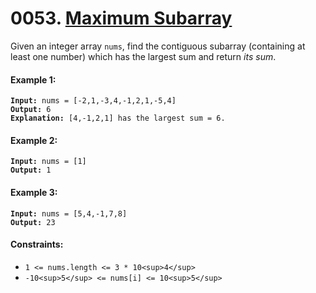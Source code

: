 # 0053. [Maximum Subarray](https://leetcode.com/problems/maximum-subarray/)

Given an integer array `nums`, find the contiguous subarray (containing at least one number) which has the largest sum and return _its sum_.

#### Example 1:

<pre><code><strong>Input:</strong> nums = [-2,1,-3,4,-1,2,1,-5,4]
<strong>Output:</strong> 6
<strong>Explanation:</strong> [4,-1,2,1] has the largest sum = 6.</code></pre>

#### Example 2:

<pre><code><strong>Input:</strong> nums = [1]
<strong>Output:</strong> 1</code></pre>

#### Example 3:

<pre><code><strong>Input:</strong> nums = [5,4,-1,7,8]
<strong>Output:</strong> 23</code></pre>

#### Constraints:

- `1 <= nums.length <= 3 * 10<sup>4</sup>`
- `-10<sup>5</sup> <= nums[i] <= 10<sup>5</sup>`
